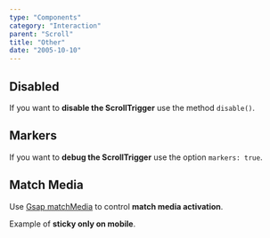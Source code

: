 ```yaml
---
type: "Components"
category: "Interaction"
parent: "Scroll"
title: "Other"
date: "2005-10-10"
---
```


## Disabled

If you want to **disable the ScrollTrigger** use the method `disable()`.

## Markers

If you want to **debug the ScrollTrigger** use the option `markers: true`.

## Match Media

Use [Gsap matchMedia](https://greensock.com/docs/v3/Plugins/ScrollTrigger/static.matchMedia()) to control **match media activation**.

Example of **sticky only on mobile**.

<demo>
  <div class="gatsby_demo_item xt-toggle" data-iframe="demos/components/scroll/fade-matchmedia"></div>
  <div class="gatsby_demo_item xt-toggle" data-iframe="demos/components/scroll/sticky-matchmedia"></div>
</demo>
